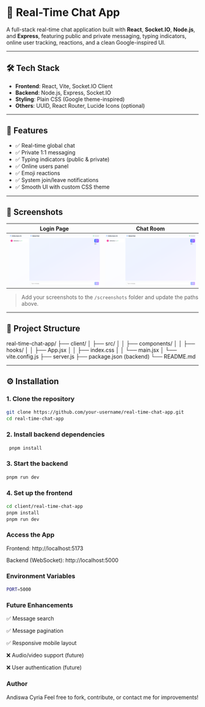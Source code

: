 # 📡 Real-Time Chat App

A full-stack real-time chat application built with **React**, **Socket.IO**, **Node.js**, and **Express**, featuring public and private messaging, typing indicators, online user tracking, reactions, and a clean Google-inspired UI.

---

## 🛠️ Tech Stack

- **Frontend**: React, Vite, Socket.IO Client  
- **Backend**: Node.js, Express, Socket.IO  
- **Styling**: Plain CSS (Google theme-inspired)  
- **Others**: UUID, React Router, Lucide Icons (optional)

---

## 🚀 Features

- ✅ Real-time global chat  
- ✅ Private 1:1 messaging  
- ✅ Typing indicators (public & private)  
- ✅ Online users panel  
- ✅ Emoji reactions  
- ✅ System join/leave notifications  
- ✅ Smooth UI with custom CSS theme  

---

## 📸 Screenshots

| Login Page | Chat Room |
|------------|-----------|
| ![Login](client/real-time-chat-app/public/Chatroom.png) | ![Chat](client/real-time-chat-app/public/Chatroom.png) |

> Add your screenshots to the `/screenshots` folder and update the paths above.

---

## 📁 Project Structure

real-time-chat-app/
├── client/
│ ├── src/
│ │ ├── components/
│ │ ├── hooks/
│ │ ├── App.jsx
│ │ ├── index.css
│ │ └── main.jsx
│ └── vite.config.js
├── server.js
├── package.json (backend)
└── README.md


---

## ⚙️ Installation

### 1. Clone the repository

```bash
git clone https://github.com/your-username/real-time-chat-app.git
cd real-time-chat-app
```

### 2. Install backend dependencies 
```bash
 pnpm install
```

### 3. Start the backend 

```bash
pnpm run dev
```

### 4. Set up the frontend
```bash
cd client/real-time-chat-app
pnpm install
pnpm run dev
```

### Access the App 
Frontend: http://localhost:5173

Backend (WebSocket): http://localhost:5000

### Environment Variables 
```bash env
PORT=5000
```

### Future Enhancements 

✅ Message search

✅ Message pagination

✅ Responsive mobile layout

❌ Audio/video support (future)

❌ User authentication (future)

### Author 

Andiswa Cyria
Feel free to fork, contribute, or contact me for improvements!


